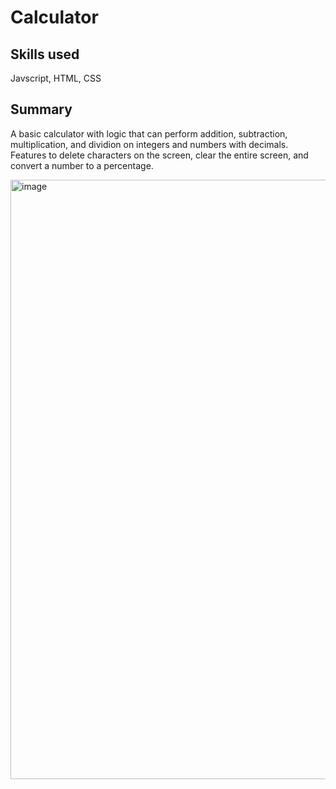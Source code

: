 # Calculator
## Skills used
Javscript, HTML, CSS
## Summary
A basic calculator with logic that can perform addition, subtraction, multiplication, and dividion on integers and numbers with decimals. Features to delete characters on the screen, clear the entire screen, and convert a number to a percentage.  


<img width="959" alt="image" src="https://github.com/user-attachments/assets/ac979335-a8d8-4bef-a12c-3dc1eecb28c2">
